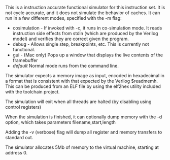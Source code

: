 This is a instruction accurate functional simulator for this instruction set.  It is not
cycle accurate, and it does not simulate the behavior of caches. It can run in a few
different modes, specified with the -m flag:
- cosimulation - If invoked with -c, it runs in co-simulation mode.  It reads instruction
side effects from stdin (which are produced by the Verilog model) and 
verifies they are correct given the program.
- debug - Allows single step, breakpoints, etc.  This is currently not functional.
- gui - (Mac only) Pops up a window that displays the live contents of the framebuffer
- <i>default</i> Normal mode runs from the command line.

The simulator expects a memory image as input, encoded in hexadecimal in a format that is 
consistent with that expected by the Verilog $readmemh.  This can be produced from an ELF
file by using the elf2hex utility included with the toolchain project.

The simulation will exit when all threads are halted (by disabling using control registers)

When the simulation is finished, it can optionally dump memory with the -d option, which takes 
parameters filename,start,length

Adding the -v (verbose) flag will dump all register and memory transfers to standard out.

The simulator allocates 5Mb of memory to the virtual machine, starting at address 0.


